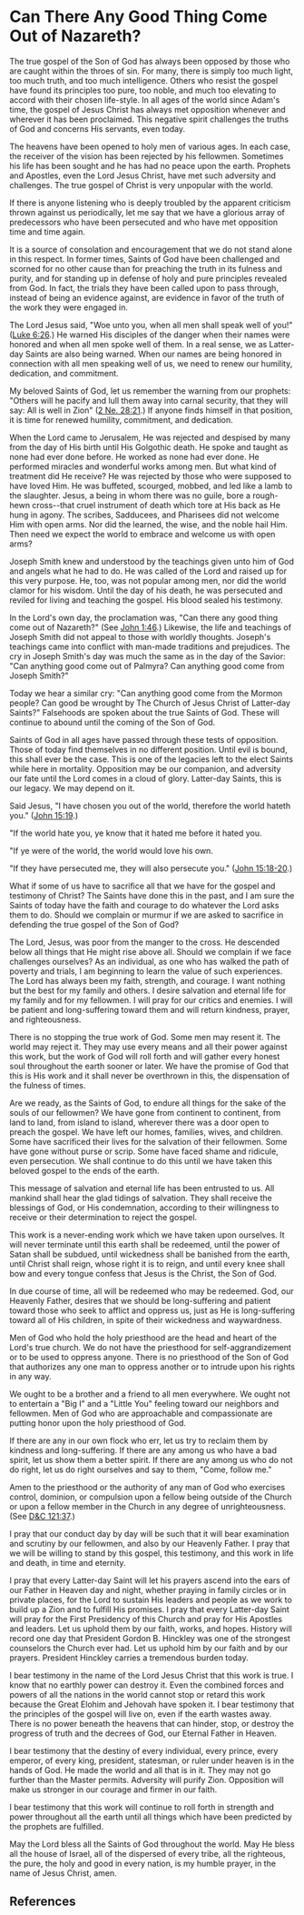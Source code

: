 # Can There Any Good Thing Come Out of Nazareth?

The true gospel of the Son of God has always been opposed by those who are
caught within the throes of sin. For many, there is simply too much light, too
much truth, and too much intelligence. Others who resist the gospel have found
its principles too pure, too noble, and much too elevating to accord with
their chosen life-style. In all ages of the world since Adam's time, the
gospel of Jesus Christ has always met opposition whenever and wherever it has
been proclaimed. This negative spirit challenges the truths of God and
concerns His servants, even today.

The heavens have been opened to holy men of various ages. In each case, the
receiver of the vision has been rejected by his fellowmen. Sometimes his life
has been sought and he has had no peace upon the earth. Prophets and Apostles,
even the Lord Jesus Christ, have met such adversity and challenges. The true
gospel of Christ is very unpopular with the world.

If there is anyone listening who is deeply troubled by the apparent criticism
thrown against us periodically, let me say that we have a glorious array of
predecessors who have been persecuted and who have met opposition time and
time again.

It is a source of consolation and encouragement that we do not stand alone in
this respect. In former times, Saints of God have been challenged and scorned
for no other cause than for preaching the truth in its fulness and purity, and
for standing up in defense of holy and pure principles revealed from God. In
fact, the trials they have been called upon to pass through, instead of being
an evidence against, are evidence in favor of the truth of the work they were
engaged in.

The Lord Jesus said, "Woe unto you, when all men shall speak well of you!"
([Luke 6:26](/scriptures/nt/luke/6.26?lang=eng#25).) He warned His disciples
of the danger when their names were honored and when all men spoke well of
them. In a real sense, we as Latter-day Saints are also being warned. When our
names are being honored in connection with all men speaking well of us, we
need to renew our humility, dedication, and commitment.

My beloved Saints of God, let us remember the warning from our prophets:
"Others will he pacify and lull them away into carnal security, that they will
say: All is well in Zion" ([2 Ne.
28:21](/scriptures/bofm/2-ne/28.21?lang=eng#20).) If anyone finds himself in
that position, it is time for renewed humility, commitment, and dedication.

When the Lord came to Jerusalem, He was rejected and despised by many from the
day of His birth until His Golgothic death. He spoke and taught as none had
ever done before. He worked as none had ever done. He performed miracles and
wonderful works among men. But what kind of treatment did He receive? He was
rejected by those who were supposed to have loved Him. He was buffeted,
scourged, mobbed, and led like a lamb to the slaughter. Jesus, a being in whom
there was no guile, bore a rough-hewn cross--that cruel instrument of death
which tore at His back as He hung in agony. The scribes, Sadducees, and
Pharisees did not welcome Him with open arms. Nor did the learned, the wise,
and the noble hail Him. Then need we expect the world to embrace and welcome
us with open arms?

Joseph Smith knew and understood by the teachings given unto him of God and
angels what he had to do. He was called of the Lord and raised up for this
very purpose. He, too, was not popular among men, nor did the world clamor for
his wisdom. Until the day of his death, he was persecuted and reviled for
living and teaching the gospel. His blood sealed his testimony.

In the Lord's own day, the proclamation was, "Can there any good thing come
out of Nazareth?" (See [John 1:46](/scriptures/nt/john/1.46?lang=eng#45).)
Likewise, the life and teachings of Joseph Smith did not appeal to those with
worldly thoughts. Joseph's teachings came into conflict with man-made
traditions and prejudices. The cry in Joseph Smith's day was much the same as
in the day of the Savior: "Can anything good come out of Palmyra? Can anything
good come from Joseph Smith?"

Today we hear a similar cry: "Can anything good come from the Mormon people?
Can good be wrought by The Church of Jesus Christ of Latter-day Saints?"
Falsehoods are spoken about the true Saints of God. These will continue to
abound until the coming of the Son of God.

Saints of God in all ages have passed through these tests of opposition. Those
of today find themselves in no different position. Until evil is bound, this
shall ever be the case. This is one of the legacies left to the elect Saints
while here in mortality. Opposition may be our companion, and adversity our
fate until the Lord comes in a cloud of glory. Latter-day Saints, this is our
legacy. We may depend on it.

Said Jesus, "I have chosen you out of the world, therefore the world hateth
you." ([John 15:19](/scriptures/nt/john/15.19?lang=eng#18).)

"If the world hate you, ye know that it hated me before it hated you.

"If ye were of the world, the world would love his own.

"If they have persecuted me, they will also persecute you." ([John
15:18-20](/scriptures/nt/john/15.18-20?lang=eng#17).)

What if some of us have to sacrifice all that we have for the gospel and
testimony of Christ? The Saints have done this in the past, and I am sure the
Saints of today have the faith and courage to do whatever the Lord asks them
to do. Should we complain or murmur if we are asked to sacrifice in defending
the true gospel of the Son of God?

The Lord, Jesus, was poor from the manger to the cross. He descended below all
things that He might rise above all. Should we complain if we face challenges
ourselves? As an individual, as one who has walked the path of poverty and
trials, I am beginning to learn the value of such experiences. The Lord has
always been my faith, strength, and courage. I want nothing but the best for
my family and others. I desire salvation and eternal life for my family and
for my fellowmen. I will pray for our critics and enemies. I will be patient
and long-suffering toward them and will return kindness, prayer, and
righteousness.

There is no stopping the true work of God. Some men may resent it. The world
may reject it. They may use every means and all their power against this work,
but the work of God will roll forth and will gather every honest soul
throughout the earth sooner or later. We have the promise of God that this is
His work and it shall never be overthrown in this, the dispensation of the
fulness of times.

Are we ready, as the Saints of God, to endure all things for the sake of the
souls of our fellowmen? We have gone from continent to continent, from land to
land, from island to island, wherever there was a door open to preach the
gospel. We have left our homes, families, wives, and children. Some have
sacrificed their lives for the salvation of their fellowmen. Some have gone
without purse or scrip. Some have faced shame and ridicule, even persecution.
We shall continue to do this until we have taken this beloved gospel to the
ends of the earth.

This message of salvation and eternal life has been entrusted to us. All
mankind shall hear the glad tidings of salvation. They shall receive the
blessings of God, or His condemnation, according to their willingness to
receive or their determination to reject the gospel.

This work is a never-ending work which we have taken upon ourselves. It will
never terminate until this earth shall be redeemed, until the power of Satan
shall be subdued, until wickedness shall be banished from the earth, until
Christ shall reign, whose right it is to reign, and until every knee shall bow
and every tongue confess that Jesus is the Christ, the Son of God.

In due course of time, all will be redeemed who may be redeemed. God, our
Heavenly Father, desires that we should be long-suffering and patient toward
those who seek to afflict and oppress us, just as He is long-suffering toward
all of His children, in spite of their wickedness and waywardness.

Men of God who hold the holy priesthood are the head and heart of the Lord's
true church. We do not have the priesthood for self-aggrandizement or to be
used to oppress anyone. There is no priesthood of the Son of God that
authorizes any one man to oppress another or to intrude upon his rights in any
way.

We ought to be a brother and a friend to all men everywhere. We ought not to
entertain a "Big I" and a "Little You" feeling toward our neighbors and
fellowmen. Men of God who are approachable and compassionate are putting honor
upon the holy priesthood of God.

If there are any in our own flock who err, let us try to reclaim them by
kindness and long-suffering. If there are any among us who have a bad spirit,
let us show them a better spirit. If there are any among us who do not do
right, let us do right ourselves and say to them, "Come, follow me."

Amen to the priesthood or the authority of any man of God who exercises
control, dominion, or compulsion upon a fellow being outside of the Church or
upon a fellow member in the Church in any degree of unrighteousness. (See
[D&amp;C 121:37](/scriptures/dc-testament/dc/121.37?lang=eng#36).)

I pray that our conduct day by day will be such that it will bear examination
and scrutiny by our fellowmen, and also by our Heavenly Father. I pray that we
will be willing to stand by this gospel, this testimony, and this work in life
and death, in time and eternity.

I pray that every Latter-day Saint will let his prayers ascend into the ears
of our Father in Heaven day and night, whether praying in family circles or in
private places, for the Lord to sustain His leaders and people as we work to
build up a Zion and to fulfill His promises. I pray that every Latter-day
Saint will pray for the First Presidency of this Church and pray for His
Apostles and leaders. Let us uphold them by our faith, works, and hopes.
History will record one day that President Gordon B. Hinckley was one of the
strongest counselors the Church ever had. Let us uphold him by our faith and
by our prayers. President Hinckley carries a tremendous burden today.

I bear testimony in the name of the Lord Jesus Christ that this work is true.
I know that no earthly power can destroy it. Even the combined forces and
powers of all the nations in the world cannot stop or retard this work because
the Great Elohim and Jehovah have spoken it. I bear testimony that the
principles of the gospel will live on, even if the earth wastes away. There is
no power beneath the heavens that can hinder, stop, or destroy the progress of
truth and the decrees of God, our Eternal Father in Heaven.

I bear testimony that the destiny of every individual, every prince, every
emperor, of every king, president, statesman, or ruler under heaven is in the
hands of God. He made the world and all that is in it. They may not go further
than the Master permits. Adversity will purify Zion. Opposition will make us
stronger in our courage and firmer in our faith.

I bear testimony that this work will continue to roll forth in strength and
power throughout all the earth until all things which have been predicted by
the prophets are fulfilled.

May the Lord bless all the Saints of God throughout the world. May He bless
all the house of Israel, all of the dispersed of every tribe, all the
righteous, the pure, the holy and good in every nation, is my humble prayer,
in the name of Jesus Christ, amen.

## References

